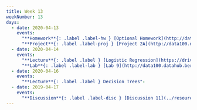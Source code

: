 ```yaml
---
title: Week 13
weekNumber: 13
days:
  - date: 2020-04-13
    events:
      "**Homework**{: .label .label-hw } [Optional Homework](http://data100.datahub.berkeley.edu/hub/user-redirect/git-sync?repo=https://github.com/DS-100/sp20&subPath=hw/optional_hw/) (due May 11)":
      "**Project**{: .label .label-proj } [Project 2A](http://data100.datahub.berkeley.edu/hub/user-redirect/git-sync?repo=https://github.com/DS-100/sp20&subPath=proj/proj2a/) (due Apr. 20)":
  - date: 2020-04-14
    events:
      "**Lecture**{: .label .label } [Logistic Regression](https://drive.google.com/open?id=1BY7l_bLGhTZ1y_Bc5dP9NN_KYGR8TOOn) ([Properties](../resources/assets/lectures/lec23/properties.html)) ([Part 1](../resources/assets/lectures/lec23/part1.html)) ([video](https://www.youtube.com/playlist?list=PLQCcNQgUcDfqqFoDrbH6SqL7UpPOG_DIP))":
      "**Lab**{: .label .label-lab } [Lab 9](http://data100.datahub.berkeley.edu/hub/user-redirect/git-sync?repo=https://github.com/DS-100/sp20&subPath=lab/lab09/) (due Apr. 20)":
  - date: 2020-04-16
    events:
      "**Lecture**{: .label .label } Decision Trees":
  - date: 2019-04-17
    events:
      "**Discussion**{: .label .label-disc } [Discussion 11](../resources/assets/discussions/disc11.pdf) ([solutions](../resources/assets/discussions/disc11_sol.pdf)) ([video](https://www.youtube.com/playlist?list=PLQCcNQgUcDfqss4GXkU70RQLG2RnW2KB7))":
---
```

